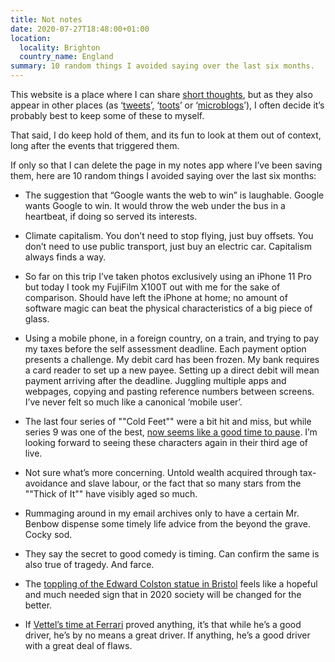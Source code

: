 ```yaml
---
title: Not notes
date: 2020-07-27T18:48:00+01:00
location:
  locality: Brighton
  country_name: England
summary: 10 random things I avoided saying over the last six months.
---
```

This website is a place where I can share [short thoughts][1], but as they also appear in other places (as ‘[tweets][2]’, ‘[toots][3]’ or ‘[microblogs][4]’), I often decide it’s probably best to keep some of these to myself.

That said, I do keep hold of them, and its fun to look at them out of context, long after the events that triggered them.

If only so that I can delete the page in my notes app where I’ve been saving them, here are 10 random things I avoided saying over the last six months:

* The suggestion that “Google wants the web to win” is laughable. Google wants Google to win. It would throw the web under the bus in a heartbeat, if doing so served its interests.

* Climate capitalism. You don’t need to stop flying, just buy offsets. You don’t need to use public transport, just buy an electric car. Capitalism always finds a way.

* So far on this trip I’ve taken photos exclusively using an iPhone 11 Pro but today I took my FujiFilm X100T out with me for the sake of comparison. Should have left the iPhone at home; no amount of software magic can beat the physical characteristics of a big piece of glass.

* Using a mobile phone, in a foreign country, on a train, and trying to pay my taxes before the self assessment deadline. Each payment option presents a challenge. My debit card has been frozen. My bank requires a card reader to set up a new payee. Setting up a direct debit will mean payment arriving after the deadline. Juggling multiple apps and webpages, copying and pasting reference numbers between screens. I’ve never felt so much like a canonical ‘mobile user’.

* The last four series of ""Cold Feet"" were a bit hit and miss, but while series 9 was one of the best, [now seems like a good time to pause][5]. I’m looking forward to seeing these characters again in their third age of live.

* Not sure what’s more concerning. Untold wealth acquired through tax-avoidance and slave labour, or the fact that so many stars from the ""Thick of It"" have visibly aged so much.

* Rummaging around in my email archives only to have a certain Mr. Benbow dispense some timely life advice from the beyond the grave. Cocky sod.

* They say the secret to good comedy is timing. Can confirm the same is also true of tragedy. And farce.

* The [toppling of the Edward Colston statue in Bristol][6] feels like a hopeful and much needed sign that in 2020 society will be changed for the better.

* If [Vettel’s time at Ferrari][7] proved anything, it’s that while he’s a good driver, he’s by no means a great driver. If anything, he’s a good driver with a great deal of flaws.

[1]: /notes/
[2]: https://twitter.com/paulrobertlloyd
[3]: https://mastodon.social/@paulrobertlloyd
[4]: https://micro.blog/paulrobertlloyd
[5]: https://twitter.com/ColdFeetTV/status/1229525833083211776
[6]: https://www.theguardian.com/uk-news/2020/jun/07/blm-protesters-topple-statue-of-bristol-slave-trader-edward-colston
[7]: https://www.bbc.co.uk/sport/formula1/52612216

